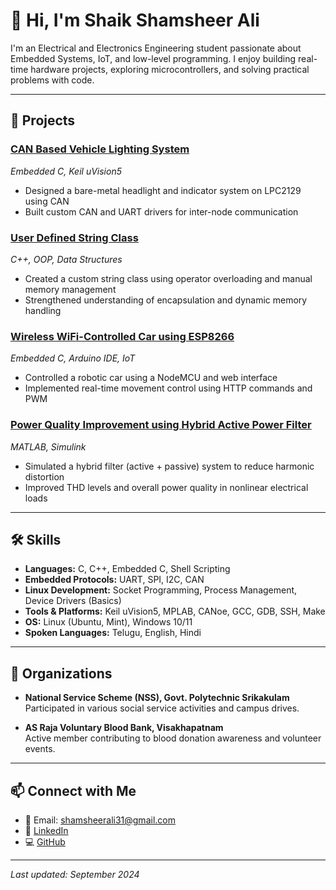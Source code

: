 # 👋 Hi, I'm Shaik Shamsheer Ali

I'm an Electrical and Electronics Engineering student passionate about Embedded Systems, IoT, and low-level programming. I enjoy building real-time hardware projects, exploring microcontrollers, and solving practical problems with code.

---

## 🔬 Projects

### [CAN Based Vehicle Lighting System](https://github.com/shamsheer51/CAN-Based-Vehicle-Lighting-System)
*Embedded C, Keil uVision5*  
- Designed a bare-metal headlight and indicator system on LPC2129 using CAN  
- Built custom CAN and UART drivers for inter-node communication

### [User Defined String Class](https://github.com/shamsheer51/usd-string-class)
*C++, OOP, Data Structures*  
- Created a custom string class using operator overloading and manual memory management  
- Strengthened understanding of encapsulation and dynamic memory handling

### [Wireless WiFi-Controlled Car using ESP8266](https://github.com/shamsheer51/Wireless-WiFi-Controlled-Car-using-ESP8266)
*Embedded C, Arduino IDE, IoT*  
- Controlled a robotic car using a NodeMCU and web interface  
- Implemented real-time movement control using HTTP commands and PWM

### [Power Quality Improvement using Hybrid Active Power Filter](https://github.com/shamsheer51/shamsheer51-Power-Quality-Improvement-By-Mitigation-of-Harmonics-Using-Hybrid-Active-Power-Filter)
*MATLAB, Simulink*  
- Simulated a hybrid filter (active + passive) system to reduce harmonic distortion  
- Improved THD levels and overall power quality in nonlinear electrical loads

---

## 🛠 Skills

- **Languages:** C, C++, Embedded C, Shell Scripting  
- **Embedded Protocols:** UART, SPI, I2C, CAN  
- **Linux Development:** Socket Programming, Process Management, Device Drivers (Basics)  
- **Tools & Platforms:** Keil uVision5, MPLAB, CANoe, GCC, GDB, SSH, Make  
- **OS:** Linux (Ubuntu, Mint), Windows 10/11  
- **Spoken Languages:** Telugu, English, Hindi

---

## 🤝 Organizations

- **National Service Scheme (NSS), Govt. Polytechnic Srikakulam**  
  Participated in various social service activities and campus drives.

- **AS Raja Voluntary Blood Bank, Visakhapatnam**  
  Active member contributing to blood donation awareness and volunteer events.

---

## 📫 Connect with Me

- 📧 Email: shamsheerali31@gmail.com  
- 💼 [LinkedIn](https://www.linkedin.com/in/shamsheer-ali-shaik-511640269/)  
- 💻 [GitHub](https://github.com/shamsheer51)

---

*Last updated: September 2024*
